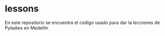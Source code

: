 # lessons
En este repositorio se encuentra el código usado para dar la lecciones de Pyladies en Medellín
